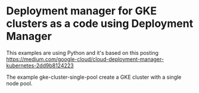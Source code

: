 # Deployment manager for GKE clusters as a code using Deployment Manager

This examples are using Python and it's based on this posting https://medium.com/google-cloud/cloud-deployment-manager-kubernetes-2dd9b8124223

The example gke-cluster-single-pool create a GKE cluster with a single node pool. 
